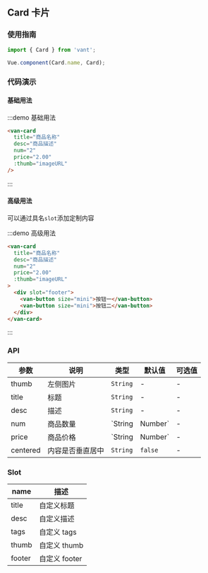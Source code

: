 <script>
export default {
  data() {
    return {
      imageURL: '//img.yzcdn.cn/upload_files/2017/07/02/af5b9f44deaeb68000d7e4a711160c53.jpg'
    }
  }
}
</script>

## Card 卡片

### 使用指南
``` javascript
import { Card } from 'vant';

Vue.component(Card.name, Card);
```

### 代码演示

#### 基础用法

:::demo 基础用法
```html
<van-card
  title="商品名称"
  desc="商品描述"
  num="2"
  price="2.00"
  :thumb="imageURL"
/>
```
:::

#### 高级用法
可以通过具名`slot`添加定制内容

:::demo 高级用法
```html
<van-card
  title="商品名称"
  desc="商品描述"  
  num="2"
  price="2.00"
  :thumb="imageURL"
>
  <div slot="footer">
    <van-button size="mini">按钮一</van-button>
    <van-button size="mini">按钮二</van-button>
  </div>
</van-card>
```
:::

### API

| 参数 | 说明 | 类型 | 默认值 | 可选值 |
|-----------|-----------|-----------|-------------|-------------|
| thumb | 左侧图片 | `String` | - | - |
| title | 标题 | `String` | - | - |
| desc | 描述 | `String` | - | - |
| num | 商品数量 | `String | Number` | - | - |
| price | 商品价格 | `String | Number` | - | - |
| centered | 内容是否垂直居中 | `String`  | `false` | - |

### Slot

| name       | 描述      |
|-----------|-----------|
| title | 自定义标题 |
| desc | 自定义描述 |
| tags | 自定义 tags |
| thumb | 自定义 thumb |
| footer | 自定义 footer |

